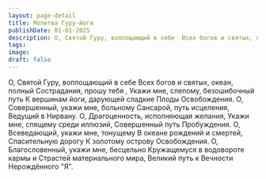 ```yaml
---
layout: page-detail
title: Молитва Гуру-йоги
publishDate: 01-01-2025
description: О, Святой Гуру, воплощающий в себе  Всех богов и святых, океан, полный  Сострадания, прошу тебя ,  Укажи мне, слепому, безошибочный путь  К вершинам йоги, дарующей сладкие  Плоды Освобождения.
tags:
image:
draft: false
---
```

О, Святой Гуру, воплощающий в себе  Всех богов и святых, океан, полный  Сострадания, прошу тебя ,  Укажи мне, слепому, безошибочный путь  К вершинам йоги, дарующей сладкие  Плоды Освобождения.  О, Совершенный, укажи мне, больному  Сансарой, путь исцеления,  Ведущий в Нирвану.  О, Драгоценность, исполняющая желания,  Укажи мне, спящему среди иллюзий,  Совершенный путь Пробуждения.  О, Всеведающий, укажи мне, тонущему  В океане рождений и смертей,  Спасительную дорогу  К золотому острову Освобождения.  О, Благословенный, укажи мне, бесцельно  Кружащемуся в водовороте кармы и  Страстей материального мира,  Великий путь к Вечности Нерождённого "Я".